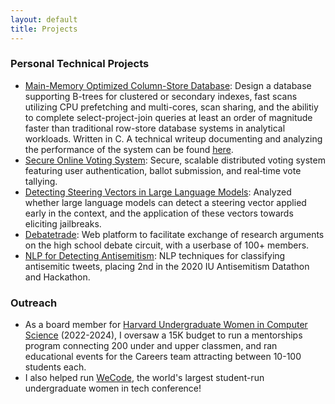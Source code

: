 ```yaml
---
layout: default
title: Projects
---
```


### Personal Technical Projects
* [Main-Memory Optimized Column-Store Database](https://code.harvard.edu/kab1621/cs165-project): Design a database supporting B-trees for clustered or secondary indexes, fast scans utilizing CPU prefetching and multi-cores, scan sharing, and the abilitiy to complete select-project-join queries at least an order of magnitude faster than traditional row-store database systems in analytical workloads. Written in C. A technical writeup documenting and analyzing the performance of the system can be found [here](https://docs.google.com/document/d/1OiQS08d9cdviQxiH7I3DbZmD7R-Wcc0qah9GHuDx9KM/edit?tab=t.0#heading=h.kd6yjkcfy9e). 
* [Secure Online Voting System](https://code.harvard.edu/kab1621/cs262-final-project-voting): Secure, scalable distributed voting system featuring user authentication, ballot submission, and real‑time vote tallying.
* [Detecting Steering Vectors in Large Language Models](https://drive.google.com/file/d/1AT1IJtR4GeaD9MDr2kl_CQad_av0xce0/view?usp=sharing): Analyzed whether large language models can detect a steering vector applied early in the context, and the application of these vectors towards eliciting jailbreaks. 
* [Debatetrade](https://github.com/brownkat6/debate-trade): Web platform to facilitate exchange of research arguments on the high school debate circuit, with a userbase of 100+ members. 
* [NLP for Detecting Antisemitism](https://github.com/brownkat6/2020_Antisemitism_Hackathon): NLP techniques for classifying antisemitic tweets, placing 2nd in the 2020 IU Antisemitism Datathon and Hackathon. 

### Outreach
* As a board member for [Harvard Undergraduate Women in Computer Science](https://www.huwics.com/) (2022-2024), I oversaw a 15K budget to run a mentorships program connecting 200 under and upper classmen, and ran educational events for the Careers team attracting between 10-100 students each. 
* I also helped run [WeCode](https://www.wecodeconference.com/), the world's largest student-run undergraduate women in tech conference!
